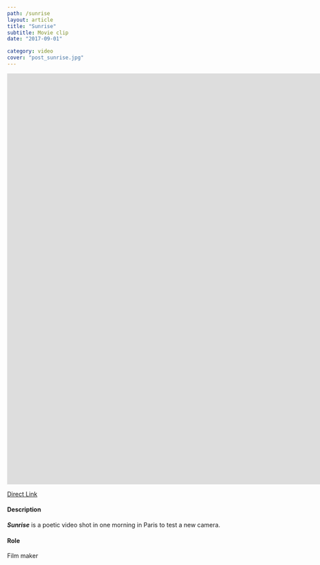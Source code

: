 ```yaml
---
path: /sunrise
layout: article
title: "Sunrise"
subtitle: Movie clip
date: "2017-09-01"

category: video
cover: "post_sunrise.jpg"
---
```


<iframe width="1920" height="960" src="https://www.youtube.com/embed/-JbLUvenUJ8?rel=0" frameborder="0" allowfullscreen></iframe>

[Direct Link](https://www.youtube.com/watch?v=-JbLUvenUJ8)

#### Description
__*Sunrise*__ is a poetic video shot in one morning in Paris to test a new camera.

#### Role
Film maker
